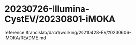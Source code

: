 

#	20230726-Illumina-CystEV/20230801-iMOKA


reference /francislab/data1/working/20210428-EV/20230606-iMOKA/README.md 


